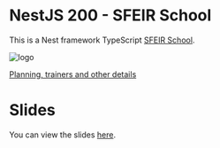 # NestJS 200 - SFEIR School  
This is a Nest framework TypeScript [SFEIR School](https://www.sfeir.com/formation/school/).

![logo](https://www.sfeir.com/img/school/formations/xxx.png)

[Planning, trainers and other details](https://www.sfeir.com/formation/school/xxx/)

# Slides

You can view the slides [here](https://sfeir-open-source.github.io/sfeir-school-nestjs/).

